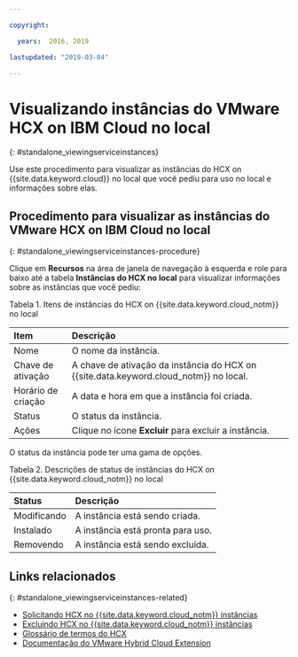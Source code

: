 ```yaml
---

copyright:

  years:  2016, 2019

lastupdated: "2019-03-04"

---
```


# Visualizando instâncias do VMware HCX on IBM Cloud no local
{: #standalone_viewingserviceinstances}

Use este procedimento para visualizar as instâncias do HCX on {{site.data.keyword.cloud}} no local que você pediu para uso no local e informações sobre elas.

## Procedimento para visualizar as instâncias do VMware HCX on IBM Cloud no local
{: #standalone_viewingserviceinstances-procedure}

Clique em **Recursos** na área de janela de navegação à esquerda e role para baixo até a tabela **Instâncias do HCX no local** para visualizar informações sobre as instâncias que você pediu:

Tabela 1. Itens de instâncias do HCX on {{site.data.keyword.cloud_notm}} no local

| Item        | Descrição       |  
|:------------- |:------------- |
| Nome | O nome da instância. |
| Chave de ativação | A chave de ativação da instância do HCX on {{site.data.keyword.cloud_notm}} no local. |  
| Horário de criação | A data e hora em que a instância foi criada. |
| Status | O status da instância. |  
| Ações | Clique no ícone **Excluir** para excluir a instância. |

O status da instância pode ter uma gama de opções.

Tabela 2. Descrições de status de instâncias do HCX on {{site.data.keyword.cloud_notm}} no local

| Status        | Descrição       |
|:------------- |:------------- |
| Modificando | A instância está sendo criada. |
| Instalado | A instância está pronta para uso. |
| Removendo | A instância está sendo excluída. |

## Links relacionados
{: #standalone_viewingserviceinstances-related}

* [Solicitando HCX no {{site.data.keyword.cloud_notm}} instâncias](/docs/services/vmwaresolutions/services?topic=vmware-solutions-standalone_orderingserviceinstances)
* [Excluindo HCX no {{site.data.keyword.cloud_notm}} instâncias](/docs/services/vmwaresolutions/services?topic=vmware-solutions-standalone_deletingserviceinstances)
* [Glossário de termos do HCX](/docs/services/vmwaresolutions/services?topic=vmware-solutions-hcx_glossary)
* [Documentação do VMware Hybrid Cloud Extension](https://cloud.vmware.com/vmware-hcx/resources)
